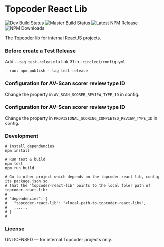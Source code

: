 # Topcoder React Lib
![Dev Build Status](https://img.shields.io/circleci/project/github/topcoder-platform/topcoder-react-lib/develop.svg?label=develop)
![Master Build Status](https://img.shields.io/circleci/project/github/topcoder-platform/topcoder-react-lib/master.svg?label=master)
![Latest NPM Release](https://img.shields.io/npm/v/topcoder-react-lib.svg)
![NPM Downloads](https://img.shields.io/npm/dm/topcoder-react-lib.svg)

The [Topcoder](https://www.topcoder.com) lib for internal ReactJS projects.

### Before create a Test Release

Add `--tag test-release` to link 31 in `.circleci/config.yml`
```
- run: npm publish --tag test-release
```

### Configuration for AV-Scan scorer review type ID

Change the property in `AV_SCAN_SCORER_REVIEW_TYPE_ID` in config.

### Configuration for AV-Scan scorer review type ID

Change the property in `PROVISIONAL_SCORING_COMPLETED_REVIEW_TYPE_ID` in config.

### Development
```shell
# Install dependencies
npm install

# Run test & build
npm test
npm run build

# Go to other project which depends on the topcoder-react-lib, config its package.json so
# that the 'topcoder-react-lib' points to the local foler path of topcoder-react-lib:
#
# "dependencies": {
#   "topcoder-react-lib": "<local-path-to-topcoder-react-lib>",
#   ......
# }
#
```

### License
UNLICENSED &mdash; for internal Topcoder projects only.
